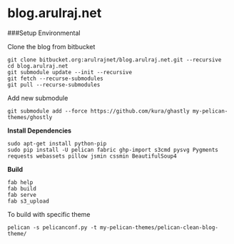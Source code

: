 blog.arulraj.net
================

###Setup Environmental

Clone the blog from bitbucket

```
git clone bitbucket.org:arulrajnet/blog.arulraj.net.git --recursive
cd blog.arulraj.net
git submodule update --init --recursive
git fetch --recurse-submodules
git pull --recurse-submodules
```

Add new submodule

```
git submodule add --force https://github.com/kura/ghastly my-pelican-themes/ghostly
```

__Install Dependencies__

```
sudo apt-get install python-pip
sudo pip install -U pelican fabric ghp-import s3cmd pysvg Pygments requests webassets pillow jsmin cssmin BeautifulSoup4 
```

__Build__

```
fab help
fab build
fab serve
fab s3_upload
```

To build with specific theme

```
pelican -s pelicanconf.py -t my-pelican-themes/pelican-clean-blog-theme/
```
